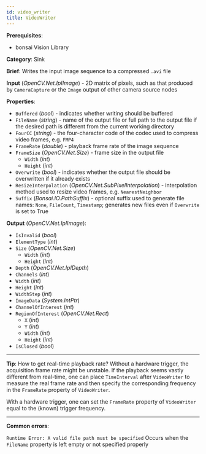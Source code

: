 ```yaml
---
id: video_writer
title: VideoWriter
---
```


**Prerequisites**:
-   bonsai Vision Library

**Category**: Sink

**Brief**: Writes the input image sequence to a compressed `.avi` file

**Input** (*OpenCV.Net.IpIImage*) - 2D matrix of pixels, such as that produced by `CameraCapture` or the `Image` output of other camera source nodes

**Properties**:
-   `Buffered` (*bool*) - indicates whether writing should be buffered
-   `FileName` (*string*) - name of the output file or full path to the output file if the desired path is different from the current working directory
-   `FourCC` (*string*) - the four-character code of the codec used to compress video frames, e.g. `FMP4`
-   `FrameRate` (*double*) - playback frame rate of the image sequence
-   `FrameSize` (*OpenCV.Net.Size*) - frame size in the output file
    -   `Width` (*int*)
    -   `Height` (*int*)
-   `Overwrite` (*bool*) - indicates whether the output file should be overwritten if it already exists
-   `ResizeInterpolation` (*OpenCV.Net.SubPixelInterpolation*) - interpolation method used to resize video frames, e.g. `NearestNeighbor`
-   `Suffix` (*Bonsai.IO.PathSuffix*) - optional suffix used to generate file names: `None`, `FileCount`, `Timestamp`; generates new files even if `Overwrite` is set to True

**Output** (*OpenCV.Net.IpIImage*):
-   `IsInvalid` (*bool*)
-   `ElementType` (*int*)
-   `Size` (*OpenCV.Net.Size*)
    -   `Width` (*int*)
    -   `Height` (*int*)
-   `Depth` (*OpenCV.Net*.*IpIDepth*)
-   `Channels` (*int*)
-   `Width` (*int*)
-   `Height` (*int*)
-   `WidthStep` (*int*)
-   `ImageData` (*System.IntPtr*)
-   `ChannelOfInterest` (*int*)
-   `RegionOfInterest` (*OpenCV.Net.Rect*)
    -   `X` (*int*)
    -   `Y` (*int*)
    -   `Width` (*int*)
    -   `Height` (*int*)
-   `IsClosed` (*bool*)

---

**Tip**: How to get real-time playback rate? Without a hardware trigger, the acquisition frame rate might be unstable. If the playback seems vastly different from real-time, one can place `TimeInterval` after `VideoWriter` to measure the real frame rate and then specify the corresponding frequency in the `FrameRate` property of `VideoWriter`.

With a hardware trigger, one can set the `FrameRate` property of `VideoWriter` equal to the (known) trigger frequency.

---

**Common errors**:

`Runtime Error: A valid file path must be specified`
Occurs when the `FileName` property is left empty or not specified properly


